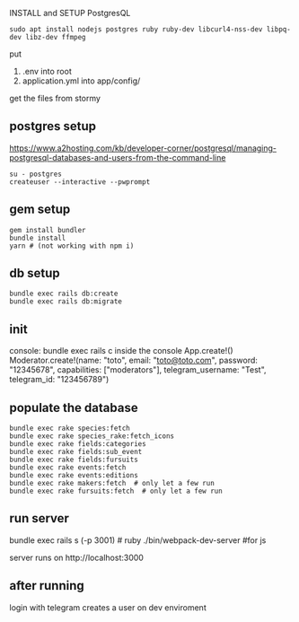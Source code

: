 INSTALL and SETUP PostgresQL

```
sudo apt install nodejs postgres ruby ruby-dev libcurl4-nss-dev libpq-dev libz-dev ffmpeg
```

put 
1. .env into root
2. application.yml into app/config/

get the files from stormy


postgres setup
---

https://www.a2hosting.com/kb/developer-corner/postgresql/managing-postgresql-databases-and-users-from-the-command-line

```
su - postgres
createuser --interactive --pwprompt
```

gem setup
---

```
gem install bundler
bundle install
yarn # (not working with npm i)
```


db setup
---

```
bundle exec rails db:create
bundle exec rails db:migrate
```

init
---

console: bundle exec rails c
inside the console App.create!()
Moderator.create!(name: "toto", email: "toto@toto.com", password: "12345678", capabilities: ["moderators"], telegram_username: "Test", telegram_id: "123456789")

populate the database
---
```
bundle exec rake species:fetch
bundle exec rake species_rake:fetch_icons
bundle exec rake fields:categories
bundle exec rake fields:sub_event
bundle exec rake fields:fursuits
bundle exec rake events:fetch
bundle exec rake events:editions
bundle exec rake makers:fetch  # only let a few run
bundle exec rake fursuits:fetch  # only let a few run
```

run server
---

bundle exec rails s (-p 3001) # ruby
./bin/webpack-dev-server  #for js

server runs on http://localhost:3000 

after running
---

login with telegram creates a user on dev enviroment
